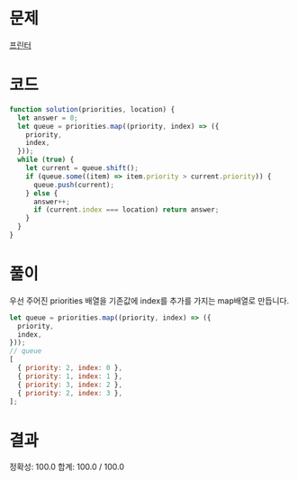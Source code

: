 # 문제

[프린터](https://school.programmers.co.kr/learn/courses/30/lessons/42587#)

# 코드

```javascript
function solution(priorities, location) {
  let answer = 0;
  let queue = priorities.map((priority, index) => ({
    priority,
    index,
  }));
  while (true) {
    let current = queue.shift();
    if (queue.some((item) => item.priority > current.priority)) {
      queue.push(current);
    } else {
      answer++;
      if (current.index === location) return answer;
    }
  }
}
```

# 풀이

우선 주어진 priorities 배열을 기존값에 index를 추가를 가지는 map배열로 만듭니다.

```javascript
let queue = priorities.map((priority, index) => ({
  priority,
  index,
}));
// queue
[
  { priority: 2, index: 0 },
  { priority: 1, index: 1 },
  { priority: 3, index: 2 },
  { priority: 2, index: 3 },
];
```

# 결과

정확성: 100.0
합계: 100.0 / 100.0
